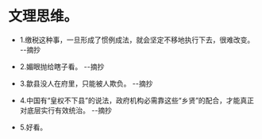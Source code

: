 # 文理思维。

- 1.缴税这种事，一旦形成了惯例成法，就会坚定不移地执行下去，很难改变。 --摘抄

- 2.媚眼抛给瞎子看。 --摘抄

- 3.歙县没人在府里，只能被人欺负。 --摘抄

- 4.中国有“皇权不下县”的说法，政府机构必需靠这些“乡贤”的配合，才能真正对底层实行有效统治。 --摘抄

- 5.好看。
